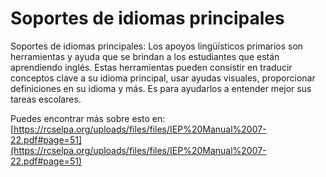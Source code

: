 # Soportes de idiomas principales
Soportes de idiomas principales: Los apoyos lingüísticos primarios son herramientas y ayuda que se brindan a los estudiantes que están aprendiendo inglés. Estas herramientas pueden consistir en traducir conceptos clave a su idioma principal, usar ayudas visuales, proporcionar definiciones en su idioma y más. Es para ayudarlos a entender mejor sus tareas escolares.

Puedes encontrar más sobre esto en: [https://rcselpa.org/uploads/files/files/IEP%20Manual%2007-22.pdf#page=51](https://rcselpa.org/uploads/files/files/IEP%20Manual%2007-22.pdf#page=51)
